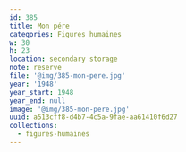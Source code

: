 ```yaml
---
id: 385
title: Mon pére
categories: Figures humaines
w: 30
h: 23
location: secondary storage
note: reserve
file: '@img/385-mon-pere.jpg'
year: '1948'
year_start: 1948
year_end: null
image: '@img/385-mon-pere.jpg'
uuid: a513cff8-d4b7-4c5a-9fae-aa61410f6d27
collections:
  - figures-humaines
---
```


